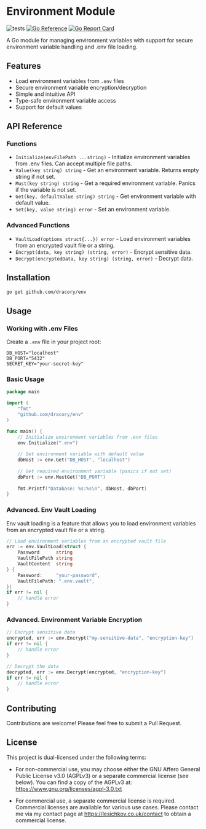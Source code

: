 # Environment Module

![tests](https://github.com/dracory/env/actions/workflows/tests/badge.svg)
[![Go Reference](https://pkg.go.dev/badge/github.com/dracory/env.svg)](https://pkg.go.dev/github.com/dracory/env)
[![Go Report Card](https://goreportcard.com/badge/github.com/dracory/env)](https://goreportcard.com/report/github.com/dracory/env)

A Go module for managing environment variables with support for secure environment variable handling and .env file loading.

## Features

- Load environment variables from `.env` files
- Secure environment variable encryption/decryption
- Simple and intuitive API
- Type-safe environment variable access
- Support for default values


## API Reference

### Functions

- `Initialize(envFilePath ...string)` - Initialize environment variables from .env files. Can accept multiple file paths.
- `Value(key string) string` - Get an environment variable. Returns empty string if not set.
- `Must(key string) string` - Get a required environment variable. Panics if the variable is not set.
- `Get(key, defaultValue string) string` - Get environment variable with default value.
- `Set(key, value string) error` - Set an environment variable.

### Advanced Functions

- `VaultLoad(options struct{...}) error` - Load environment variables from an encrypted vault file or a string.
- `Encrypt(data, key string) (string, error)` - Encrypt sensitive data.
- `Decrypt(encryptedData, key string) (string, error)` - Decrypt data.

## Installation

```bash
go get github.com/dracory/env
```

## Usage

### Working with .env Files

Create a `.env` file in your project root:

```env
DB_HOST="localhost"
DB_PORT="5432"
SECRET_KEY="your-secret-key"
```

### Basic Usage

```go
package main

import (
	"fmt"
	"github.com/dracory/env"
)

func main() {
	// Initialize environment variables from .env files
	env.Initialize(".env")
	
	// Get environment variable with default value
	dbHost := env.Get("DB_HOST", "localhost")
	
	// Get required environment variable (panics if not set)
	dbPort := env.MustGet("DB_PORT")
	
	fmt.Printf("Database: %s:%s\n", dbHost, dbPort)
}
```


### Advanced. Env Vault Loading
Env vault loading is a feature that allows you to load environment variables
from an encrypted vault file or a string.

```go
// Load environment variables from an encrypted vault file
err := env.VaultLoad(struct {
    Password      string
    VaultFilePath string
    VaultContent  string
} {
    Password:     "your-password",
    VaultFilePath: ".env.vault",
})
if err != nil {
    // handle error
}
```

### Advanced. Environment Variable Encryption

```go
// Encrypt sensitive data
encrypted, err := env.Encrypt("my-sensitive-data", "encryption-key")
if err != nil {
    // handle error
}

// Decrypt the data
decrypted, err := env.Decrypt(encrypted, "encryption-key")
if err != nil {
    // handle error
}
```

## Contributing

Contributions are welcome! Please feel free to submit a Pull Request.

## License

This project is dual-licensed under the following terms:

- For non-commercial use, you may choose either the GNU Affero General Public License v3.0 (AGPLv3) or a separate commercial license (see below). You can find a copy of the AGPLv3 at: https://www.gnu.org/licenses/agpl-3.0.txt

- For commercial use, a separate commercial license is required. Commercial licenses are available for various use cases. Please contact me via my contact page at https://lesichkov.co.uk/contact to obtain a commercial license.
